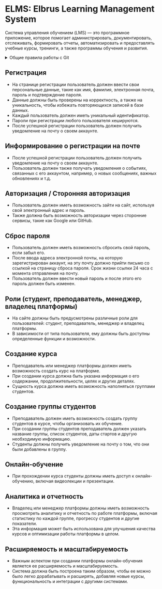 # ELMS: Elbrus Learning Management System

Система управления обучением (LMS) — это программное приложение, которое помогает администрировать, документировать, отслеживать, формировать отчеты, автоматизировать и предоставлять учебные курсы, тренинги, а также программы обучения и развития.

<details><summary>Общие правила работы с Git</summary>

- Используем в работе атомарные коммиты:
  - атомарные коммиты — логически отделимые операции разделяются на отдельные коммиты
- Используем префиксы в комментариях к коммиту:
  - `build:` —	сборка проекта или изменения внешних зависимостей
  - `ci:` — настройка CI и работа со скриптами
  - `docs:` —	обновление документации
  - `feat:` —	добавление нового функционала
  - `fix:` —	исправление ошибок
  - `perf:` —	изменения направленные на улучшение производительности
  - `refactor:` —	правки кода без исправления ошибок или добавления новых функций
  - `revert:` —	откат на предыдущие коммиты
  - `style:` —	правки по кодстайлу (табы, отступы, точки, запятые и т.д.)
  - `test:` —	добавление тестов

```
Пример задачи: сделали обработчики для формирования списка студентов
Комментарий к коммиту: "feat: added request handlers on the server"
```
</details>

## Регистрация
- На странице регистрации пользователь должен ввести свои персональные данные, такие как имя, фамилия, электронная почта, пароль и подтверждение пароля.
- Данные должны быть проверены на корректность, а также на уникальность, чтобы избежать повторяющихся записей в базе данных.
- Каждый пользователь должен иметь уникальный идентификатор.
- Пароли при регистрации любого пользователя хешируются.
- После успешной регистрации пользователь должен получить уведомление на почту о своем аккаунте.

## Информирование о регистрации на почте
- После успешной регистрации пользователь должен получить уведомление на почту о своем аккаунте.
- Пользователь должен также получать уведомления о событиях, связанных с его аккаунтом, например, о новых сообщениях, важных обновлениях и т.д.

## Авторизация / Сторонняя авторизация
- Пользователь должен иметь возможность зайти на сайт, используя свой электронный адрес и пароль.
- Также должна быть возможность авторизации через сторонние сервисы, такие как Google или GitHub.

## Сброс пароля
- Пользователь должен иметь возможность сбросить свой пароль, если забыл его.
- После ввода адреса электронной почты, на которую зарегистрирован аккаунт, на эту почту должно прийти письмо со ссылкой на страницу сброса пароля. Срок жизни ссылки 24 часа с момента отправления на почту.
- Пользователь должен ввести новый пароль и после этого его пароль должен быть изменен.

## Роли (студент, преподаватель, менеджер, владелец платформы)
- На сайте должны быть предусмотрены различные роли для пользователей: студент, преподаватель, менеджер и владелец платформы.
- В зависимости от типа пользователя, ему должны быть доступны определенные функции и возможности.

## Создание курса
- Преподаватель или менеджер платформы должен иметь возможность создать курс на платформе.
- При создании курса должна быть указана информация о его содержании, продолжительности, целях и других деталях.
- Сущность курса должна иметь возможность наполняться группами студентов.

## Создание группы студентов
- Преподаватель должен иметь возможность создать группу студентов в курсе, чтобы организовать их обучение.
- При создании группы студентов преподаватель должен указать название группы, список студентов, даты стартов и другую необходимую информацию.
- Студенты должны получить уведомление на почту о том, что они были добавлены в группу.

## Онлайн-обучение
- При прохождении курса студенты должны иметь доступ к онлайн-обучению, включая видеолекции и презентации.

## Аналитика и отчетность
- Владелец или менеджер платформы должны иметь возможность просмотреть аналитику и отчетность по работе платформы, включая статистику по каждой группе, прогрессу студентов и другие показатели.
- Эта информация может быть использована для улучшения качества курсов и оптимизации работы платформы в целом.

## Расширяемость и масштабируемость
- Важным аспектом при создании платформы онлайн-обучения является ее расширяемость и масштабируемость.
- Система должна быть построена таким образом, чтобы ее можно было легко дорабатывать и расширять, добавляя новые курсы, функциональность и интеграции с другими системами.


